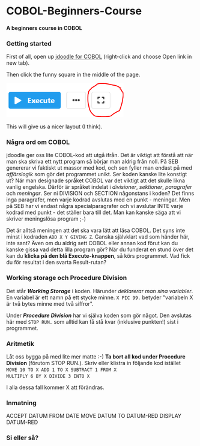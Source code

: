 # COBOL-Beginners-Course
#### A beginners course in COBOL

### Getting started
First of all, open up <a href="https://www.jdoodle.com/execute-cobol-online" target="_blank">jdoodle for COBOL</a> (right-click and choose Open link in new tab).

Then click the funny square in the middle of the page.

![SquareThingy](squareThingy.PNG)

This will give us a nicer layout (I think).

### Några ord om COBOL
jdoodle ger oss lite COBOL-kod att utgå ifrån. Det är viktigt att förstå att när man ska skriva ett nytt program så börjar man aldrig från noll. På SEB genererar vi faktiskt ut massor med kod, och sen fyller man endast på med *affärslogik* som gör det programmet unikt.
Ser koden kanske lite konstigt ut? När man designade språket COBOL var det viktigt att det skulle likna vanlig engelska. Därför är språket indelat i *divisioner*, *sektioner*, *paragrafer* och *meningar*. Ser ni DIVISION och SECTION någonstans i koden? Det finns inga paragrafer, men varje kodrad avslutas med en punkt - meningar. Men på SEB har vi endast några specialparagrafer och vi avslutar INTE varje kodrad med punkt - det ställer bara till det. Man kan kanske säga att vi skriver meningslösa program ;-)

Det är alltså meningen att det ska vara lätt att läsa COBOL. Det syns inte minst i kodraden
<code>ADD X Y GIVING Z</code>. Ganska självklart vad som händer här, inte sant?
Även om du aldrig sett COBOL eller annan kod förut kan du kanske gissa vad detta lilla program gör? När du funderat en stund över det kan du **klicka på den blå Execute-knappen**, så körs programmet. Vad fick du för resultat i den svarta Result-rutan?

### Working storage och Procedure Division
Det står **_Working Storage_** i koden. Härunder *deklarerar man sina variabler*. En variabel är ett namn på ett stycke minne. <code>X PIC 99.</code> betyder "variabeln X är två bytes minne med två siffror".

Under **_Procedure Division_** har vi själva koden som gör något. Den avslutas här med <code>STOP RUN.</code> som alltid kan få stå kvar (inklusive punkten!) sist i programmet.

### Aritmetik
Låt oss bygga på med lite mer matte :-) **Ta bort all kod under Procedure Division** (förutom STOP RUN.).
Skriv eller klistra in följande kod istället
<code>
MOVE 10 TO X
ADD 1 TO X
SUBTRACT 1 FROM X
MULTIPLY 6 BY X
DIVIDE 3 INTO X
</code>

I alla dessa fall kommer X att förändras. 

### Inmatning
ACCEPT DATUM FROM DATE
MOVE DATUM TO DATUM-RED
DISPLAY DATUM-RED

### Si eller så?
